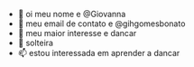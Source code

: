 - 👋 oi meu nome e @Giovanna
- 👀 meu email de contato e @gihgomesbonato
- 🌱 meu maior interesse e dancar
- 💞️ solteira
- 📫 estou interessada em aprender a dancar


